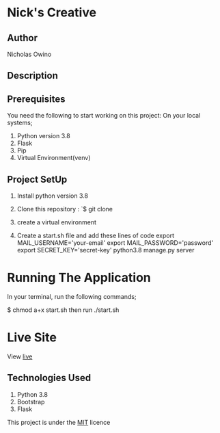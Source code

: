 # Nick's Creative

## Author
Nicholas Owino

## Description


## Prerequisites
You need the following to start working on this project: On your local systems;

1. Python version 3.8
2. Flask
3. Pip
4. Virtual Environment(venv)


## Project SetUp
1. Install python version 3.8
1. Clone this repository :  `$ git clone
1. create  a virtual environment 

1. Create a start.sh file and add these lines of code
    export MAIL_USERNAME='your-email'
    export MAIL_PASSWORD='password'
    export SECRET_KEY='secret-key'
    python3.8 manage.py server


# Running The Application
In your terminal, run the following commands;
 
 $ chmod a+x start.sh
 then run ./start.sh

# Live Site 
View [live](https://nickscreative.herokuapp.com//)

## Technologies Used
1. Python 3.8
2. Bootstrap
3. Flask

This project is under the  [MIT](LICENSE) licence


